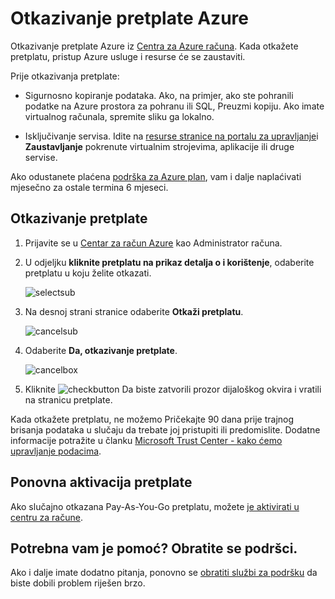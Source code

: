 <properties
    pageTitle="Otkazivanje pretplate Azure | Microsoft Azure"
    description="U članku se opisuje kako otkazati pretplatu Azure, kao što su besplatnu probnu pretplatu"
    services=""
    documentationCenter=""
    authors="genlin"
    manager="mbaldwin"
    editor=""
    tags="billing"
    />

<tags
    ms.service="billing"
    ms.workload="na"
    ms.tgt_pltfrm="na"
    ms.devlang="na"
    ms.topic="article"
    ms.date="09/26/2016"
    ms.author="genli"/>

# <a name="cancel-your-azure-subscription"></a>Otkazivanje pretplate Azure

Otkazivanje pretplate Azure iz [Centra za Azure računa](https://account.windowsazure.com/subscriptions). Kada otkažete pretplatu, pristup Azure usluge i resurse će se zaustaviti.

Prije otkazivanja pretplate:

- Sigurnosno kopiranje podataka. Ako, na primjer, ako ste pohranili podatke na Azure prostora za pohranu ili SQL, Preuzmi kopiju. Ako imate virtualnog računala, spremite sliku ga lokalno.

- Isključivanje servisa. Idite na [resurse stranice na portalu za upravljanje](https://ms.portal.azure.com/?flight=1#blade/HubsExtension/Resources/resourceType/Microsoft.Resources%2Fresources)i **Zaustavljanje** pokrenute virtualnim strojevima, aplikacije ili druge servise.

Ako odustanete plaćena [podrška za Azure plan](https://azure.microsoft.com/support/plans/), vam i dalje naplaćivati mjesečno za ostale termina 6 mjeseci.

## <a name="cancel-subscription"></a>Otkazivanje pretplate

1. Prijavite se u [Centar za račun Azure](https://account.windowsazure.com/subscriptions) kao Administrator računa.

2. U odjeljku **kliknite pretplatu na prikaz detalja o i korištenje**, odaberite pretplatu u koju želite otkazati. 

    ![selectsub](./media/billing-how-to-cancel-azure-subscription/Selectsub.png)

3. Na desnoj strani stranice odaberite **Otkaži pretplatu**.
    
    ![cancelsub](./media/billing-how-to-cancel-azure-subscription/cancelsub.png)

4. Odaberite **Da, otkazivanje pretplate**.
    
    ![cancelbox](./media/billing-how-to-cancel-azure-subscription/cancelbox.png)

5. Kliknite ![checkbutton](./media/billing-how-to-cancel-azure-subscription/checkbutton.png) Da biste zatvorili prozor dijaloškog okvira i vratili na stranicu pretplate.

Kada otkažete pretplatu, ne možemo Pričekajte 90 dana prije trajnog brisanja podataka u slučaju da trebate joj pristupiti ili predomislite. Dodatne informacije potražite u članku [Microsoft Trust Center - kako ćemo upravljanje podacima](https://go.microsoft.com/fwLink/p/?LinkID=822930&clcid=0x409).

## <a name="reactivate-subscription"></a>Ponovna aktivacija pretplate

Ako slučajno otkazana Pay-As-You-Go pretplatu, možete [je aktivirati u centru za račune](billing-subscription-become-disable.md#how-to-re-enable-non-pay-as-you-go-subscriptions).

## <a name="need-help-contact-support"></a>Potrebna vam je pomoć? Obratite se podršci.

Ako i dalje imate dodatno pitanja, ponovno se [obratiti službi za podršku](https://portal.azure.com/?#blade/Microsoft_Azure_Support/HelpAndSupportBlade) da biste dobili problem riješen brzo.
